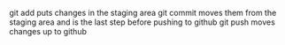 git add puts changes in the staging area
git commit moves them from the staging area and is the last step before pushing to github
git push moves changes up to github